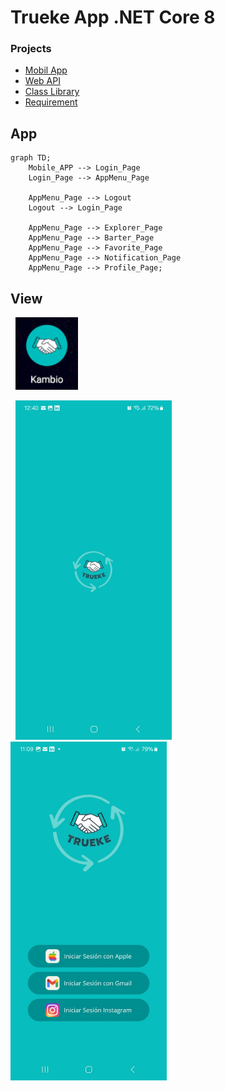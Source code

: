 # Trueke App .NET Core 8

### Projects
* [Mobil App](https://github.com/TheNefelin/Kambio_.NetCore/tree/master/MauiKambio)
* [Web API](*)
* [Class Library](https://github.com/TheNefelin/Kambio_.NetCore/tree/master/ClassLibraryModels)
* [Requirement](https://github.com/TheNefelin/Kambio_.NetCore/tree/master/Requerimiento)

## App
```mermaid
graph TD;
    Mobile_APP --> Login_Page 
    Login_Page --> AppMenu_Page
  
    AppMenu_Page --> Logout
    Logout --> Login_Page

    AppMenu_Page --> Explorer_Page
    AppMenu_Page --> Barter_Page
    AppMenu_Page --> Favorite_Page
    AppMenu_Page --> Notification_Page
    AppMenu_Page --> Profile_Page;
```

## View
&nbsp;
<img src="\Requerimiento\Docs\App.png" alt="App" width="100px"/>
&nbsp;

<div>
    &nbsp;
    <img src="\Requerimiento\Docs\LoadingApp.jpg" alt="Loading app" width="250px"/>
    &nbsp;
    <img src="\Requerimiento\Docs\Login.jpg" alt="Login" width="250px"/>
    &nbsp;
</div>

